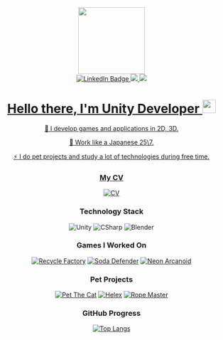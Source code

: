 <div id="header" align="center">
  <img src="https://media.giphy.com/media/edcqYHlnPKJrC6ZBbA/giphy.gif" width="150"/>
</div>

<div id="badges" align="center">
<a href="https://www.linkedin.com/in/dima-romanovich-8747551a2/">
  <img src="https://img.shields.io/badge/LinkedIn-blue?style=for-the-badge&logo=linkedin&logoColor=white" alt="LinkedIn Badge"/>
  </a>
  <a href="https://t.me/r8nes">
  <img src="https://img.shields.io/badge/-Telegram-123456?style=for-the-badge&logo=telegram"/>
  </a>
  <a href="https://vk.com/unmask.unmasked">
  <img src="https://img.shields.io/badge/-VK-123456?style=for-the-badge&logo=vk&logoColor=318CE7"/>
 </div>
  
<div id="badges" align="center">
<img src="https://komarev.com/ghpvc/?username=r8nes&style=flat-square&color=blue" alt=""/>

<h1>
  Hello there, I'm Unity Developer
  <img src="https://media.giphy.com/media/hvRJCLFzcasrR4ia7z/giphy.gif" width="30px"/>
</h1>

:telescope: I develop games and applications in 2D, 3D.

:seedling: Work like a Japanese 25\7.

:zap: I do pet projects and study a lot of technologies during free time.

</div>

<div align="center">

### My CV

[![CV](https://img.shields.io/badge/-CV_Dmitriy-123456?style=for-the-badge&logo=GoogleMessages)](https://drive.google.com/file/d/1SutVr3vgkTQFIxNZEUu75hd7JZXtdF5_/view?usp=share_link/)


### Technology Stack

![Unity](https://img.shields.io/badge/-Unity-123456?style=for-the-badge&logo=unity)
![CSharp](https://img.shields.io/badge/-CSharp-123456?style=for-the-badge&logo=csharp&logoColor=37E1FF)
![Blender](https://img.shields.io/badge/-Blender-123456?style=for-the-badge&logo=blender&logoColor=F4CA16)

### Games I Worked On
[![Recycle Factory](https://img.shields.io/badge/-Recycle_Factory-123456?style=for-the-badge&logo=GooglePlay)](https://play.google.com/store/apps/details?id=com.cyrm.recyclefactory&hl=en&gl=US&pli=1)
[![Soda Defender](https://img.shields.io/badge/-Soda_Defender-123456?style=for-the-badge&logo=GooglePlay)](https://play.google.com/store/apps/details?id=com.CyberRom.SodaDefender&hl=en&gl=US)
[![Neon Arcanoid](https://img.shields.io/badge/-Neon_Arcanoid-123456?style=for-the-badge&logo=GooglePlay)](https://play.google.com/store/apps/details?id=com.AngryCatStudio.NeonArcanoid)

### Pet Projects

[![Pet The Cat](https://img.shields.io/badge/-Pet_The_Cat-123456?style=for-the-badge&logo=GitHub)](https://github.com/r8nes/Cat_Life_Project_1)
[![Helex](https://img.shields.io/badge/-Helex-123456?style=for-the-badge&logo=GitHub)](https://github.com/r8nes/Helix_Project_2)
[![Rope Master](https://img.shields.io/badge/-Rope_Master-123456?style=for-the-badge&logo=GitHub)](https://github.com/r8nes/Rope_Project_4)

### GitHub Progress

[![Top Langs](https://github-readme-stats.vercel.app/api/top-langs/?username=r8nes&layout=compact&theme=vision-friendly-dark)](https://github.com/anuraghazra/github-readme-stats)
</div>

